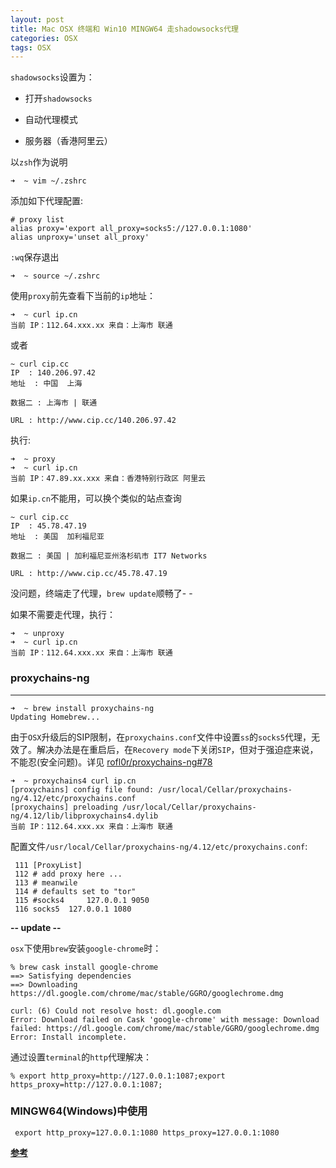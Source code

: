 ```yaml
---
layout: post
title: Mac OSX 终端和 Win10 MINGW64 走shadowsocks代理
categories: OSX
tags: OSX
---
```


`shadowsocks`设置为：

- 打开`shadowsocks`

- 自动代理模式
- 服务器（香港阿里云）

以`zsh`作为说明

```shell
➜  ~ vim ~/.zshrc 
```

添加如下代理配置:

```shell
# proxy list
alias proxy='export all_proxy=socks5://127.0.0.1:1080'
alias unproxy='unset all_proxy'
```


`:wq`保存退出

```
➜  ~ source ~/.zshrc
```

使用`proxy`前先查看下当前的`ip`地址：

```
➜  ~ curl ip.cn
当前 IP：112.64.xxx.xx 来自：上海市 联通
```

或者

```
~ curl cip.cc
IP	: 140.206.97.42
地址	: 中国  上海

数据二	: 上海市 | 联通

URL	: http://www.cip.cc/140.206.97.42
```

执行:

```
➜  ~ proxy
➜  ~ curl ip.cn
当前 IP：47.89.xx.xxx 来自：香港特别行政区 阿里云
```

如果`ip.cn`不能用，可以换个类似的站点查询

```
~ curl cip.cc
IP	: 45.78.47.19
地址	: 美国  加利福尼亚

数据二	: 美国 | 加利福尼亚州洛杉矶市 IT7 Networks

URL	: http://www.cip.cc/45.78.47.19
```


没问题，终端走了代理，`brew update`顺畅了- -

如果不需要走代理，执行：

```
➜  ~ unproxy   
➜  ~ curl ip.cn
当前 IP：112.64.xxx.xx 来自：上海市 联通
```



### proxychains-ng

---

```
➜  ~ brew install proxychains-ng
Updating Homebrew...
```


由于`OSX`升级后的SIP限制，在`proxychains.conf`文件中设置`ss`的`socks5`代理，无效了。解决办法是在重启后，在`Recovery mode`下关闭`SIP`，但对于强迫症来说，不能忍(安全问题)。详见
[rofl0r/proxychains-ng#78](https://github.com/rofl0r/proxychains-ng/issues/78)

```
➜  ~ proxychains4 curl ip.cn
[proxychains] config file found: /usr/local/Cellar/proxychains-ng/4.12/etc/proxychains.conf
[proxychains] preloading /usr/local/Cellar/proxychains-ng/4.12/lib/libproxychains4.dylib
当前 IP：112.64.xxx.xx 来自：上海市 联通
```

配置文件`/usr/local/Cellar/proxychains-ng/4.12/etc/proxychains.conf`:

```
 111 [ProxyList]
 112 # add proxy here ...
 113 # meanwile
 114 # defaults set to "tor"
 115 #socks4     127.0.0.1 9050
 116 socks5  127.0.0.1 1080
```

**-- update --**

`osx`下使用`brew`安装`google-chrome`时：

```
% brew cask install google-chrome
==> Satisfying dependencies
==> Downloading https://dl.google.com/chrome/mac/stable/GGRO/googlechrome.dmg

curl: (6) Could not resolve host: dl.google.com
Error: Download failed on Cask 'google-chrome' with message: Download failed: https://dl.google.com/chrome/mac/stable/GGRO/googlechrome.dmg
Error: Install incomplete.
```


通过设置`terminal`的`http`代理解决：

```
% export http_proxy=http://127.0.0.1:1087;export https_proxy=http://127.0.0.1:1087;
```

### MINGW64(Windows)中使用
```
 export http_proxy=127.0.0.1:1080 https_proxy=127.0.0.1:1080
```

[**参考**](https://github.com/mrdulin/blog/issues/18)